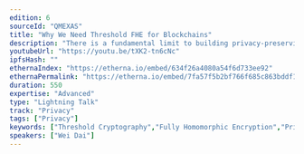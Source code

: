 ```yaml
---
edition: 6
sourceId: "QMEXAS"
title: "Why We Need Threshold FHE for Blockchains"
description: "There is a fundamental limit to building privacy-preserving applications in ZK. For example, we do not know how to replicate applications such as Uniswap and Aave in zero knowledge where complete privacy for users is achieved. This talk introduces how threshold FHE can help fill the gap ZK tech leave us desiring--privacy for shared-state applications."
youtubeUrl: "https://youtu.be/tXK2-tn6cNc"
ipfsHash: ""
ethernaIndex: "https://etherna.io/embed/634f26a4080a54f6d733ee92"
ethernaPermalink: "https://etherna.io/embed/7fa57f5b2bf766f685c863bddf1054cfe9a4c687b7d747f8b8b20283da58569c"
duration: 550
expertise: "Advanced"
type: "Lightning Talk"
track: "Privacy"
tags: ["Privacy"]
keywords: ["Threshold Cryptography","Fully Homomorphic Encryption","Privacy"]
speakers: ["Wei Dai"]
---
```

